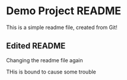 # Demo Project README

This is a simple readme file, created from Git!

## Edited README

Changing the readme file again

THis is bound to cause some trouble
